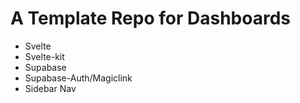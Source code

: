 # A Template Repo for Dashboards

- Svelte
- Svelte-kit
- Supabase
- Supabase-Auth/Magiclink
- Sidebar Nav
